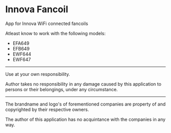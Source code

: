 # Innova Fancoil

App for Innova WiFi connected fancoils

Atleast know to work with the following models:
- EFA649
- EFB649
- EWF644
- EWF647

---

Use at your own responsibility.

Author takes no responsibility in any damage caused by this application to persons or their belongings, under any circumstance.

---

The brandname and logo's of forementioned companies are property of and copyrighted by their respective owners.

The author of this application has no acquintance with the companies in any way.
